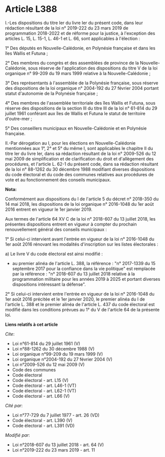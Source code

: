 # Article L388

I.-Les dispositions du titre Ier du livre Ier du présent code, dans leur rédaction résultant de la loi n° 2019-222 du 23 mars
2019 de programmation 2018-2022 et de réforme pour la justice, à l'exception des articles L. 15, L. 15-1, L. 46-1 et L. 66,
sont applicables à l'élection :

1° Des députés en Nouvelle-Calédonie, en Polynésie française et dans les îles Wallis et Futuna ;

2° Des membres du congrès et des assemblées de province de la Nouvelle-Calédonie, sous réserve de l'application des
dispositions du titre V de la loi organique n° 99-209 du 19 mars 1999 relative à la Nouvelle-Calédonie ;

3° Des représentants à l'assemblée de la Polynésie française, sous réserve des dispositions de la loi organique n° 2004-192
du 27 février 2004 portant statut d'autonomie de la Polynésie française ;

4° Des membres de l'assemblée territoriale des îles Wallis et Futuna, sous réserve des dispositions de la section III du
titre III de la loi n° 61-814 du 29 juillet 1961 conférant aux îles de Wallis et Futuna le statut de territoire d'outre-mer ;

5° Des conseillers municipaux en Nouvelle-Calédonie et en Polynésie française.

II.-Par dérogation au I, pour les élections en Nouvelle-Calédonie mentionnées aux 1°, 2° et 5° du même I, sont applicables le
chapitre II du titre Ier du livre Ier, dans sa rédaction résultant de la loi n° 2009-526 du 12 mai 2009 de simplification et
de clarification du droit et d'allègement des procédures, et l'article L. 62-1 du présent code, dans sa rédaction résultant
de la loi n° 88-1262 du 30 décembre 1988 modifiant diverses dispositions du  code électoral  et du  code des communes
relatives aux procédures de vote et au fonctionnement des conseils municipaux.

**Nota:**

Conformément aux dispositions du I de l'article 5 du décret n° 2018-350 du 14 mai 2018, les dispositions de la loi organique
n° 2016-1048 du 1er août 2016 entrent en vigueur le 1er janvier 2019.

Aux termes de l'article 64 XV C de la loi n° 2018-607 du 13 juillet 2018, les présentes dispositions entrent en vigueur à
compter du prochain renouvellement général des conseils municipaux :

1° Si celui-ci intervient avant l'entrée en vigueur de la loi n° 2016-1048 du 1er août 2016 rénovant les modalités
d'inscription sur les listes électorales :

a) Le livre V du code électoral est ainsi modifié :

- au premier alinéa de l'article L. 388, la référence : "n° 2017-1339 du 15 septembre 2017 pour la confiance dans la vie
politique" est remplacée par la référence : "n° 2018-607 du 13 juillet 2018 relative à la programmation militaire pour les
années 2019 à 2025 et portant diverses dispositions intéressant la défense".

2° Si celui-ci intervient entre l'entrée en vigueur de la loi n° 2016-1048 du 1er août 2016 précitée et le 1er janvier 2020,
le premier alinéa du I de l'article L. 388 et le premier alinéa de l'article L. 437 du code électoral est modifié dans les
conditions prévues au 1° du V de l'article 64 de la présente loi.

**Liens relatifs à cet article**

_Cite_:

  - Loi n°61-814 du 29 juillet 1961 (V)
  - Loi n°88-1262 du 30 décembre 1988 (V)
  - Loi organique n°99-209 du 19 mars 1999 (V)
  - Loi organique n°2004-192 du 27 février 2004 (V)
  - Loi n°2009-526 du 12 mai 2009 (V)
  - Code des communes
  - Code électoral
  - Code électoral - art. L15 (V)
  - Code électoral - art. L46-1 (VT)
  - Code électoral - art. L62-1 (VT)
  - Code électoral - art. L66 (V)

_Cité par_:

  - Loi n°77-729 du 7 juillet 1977 - art. 26 (VD)
  - Code électoral - art. L390 (V)
  - Code électoral - art. L391 (VD)

_Modifié par_:

  - Loi n°2018-607 du 13 juillet 2018 - art. 64 (V)
  - Loi n°2019-222 du 23 mars 2019 - art. 11
